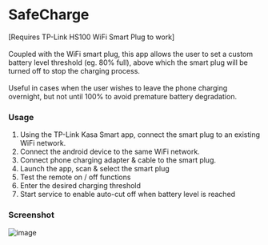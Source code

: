 # SafeCharge
[Requires TP-Link HS100 WiFi Smart Plug to work]<br><br>
Coupled with the WiFi smart plug, this app allows the user to set a custom battery level threshold (eg. 80% full), above which the smart plug will be turned off to stop the charging process.<br><br>
Useful in cases when the user wishes to leave the phone charging overnight, but not until 100% to avoid premature battery degradation.

### Usage
1. Using the TP-Link Kasa Smart app, connect the smart plug to an existing WiFi network.
2. Connect the android device to the same WiFi network.
3. Connect phone charging adapter & cable to the smart plug.
4. Launch the app, scan & select the smart plug
5. Test the remote on / off functions
6. Enter the desired charging threshold
7. Start service to enable auto-cut off when battery level is reached

### Screenshot
![image](https://user-images.githubusercontent.com/30838747/74846044-d39ad580-536a-11ea-818d-c4440499730d.jpg)
